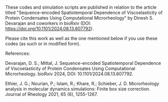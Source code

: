 These codes and simulation scripts are published in relation to the article titled "Sequence-encoded Spatiotemporal Dependence of Viscoelasticity of Protein Condensates Using Computational Microrheology" by Dinesh S. Devarajan and coworkers in bioRxiv (DOI: https://doi.org/10.1101/2024.08.13.607792).

Please cite this work as well as the one mentioned below if you use these codes (as such or in modified form).

References: 

Devarajan, D. S.; Mittal, J. Sequence-encoded Spatiotemporal Dependence of Viscoelasticity of Protein Condensates Using  Computational Microrheology. bioRxiv 2024, DOI: 10.1101/2024.08.13.607792.

Ethier, J. G.; Nourian, P.; Islam, R.; Khare, R.; Schieber, J. D. Microrheology analysis in molecular dynamics simulations: Finite box size correction. Journal of Rheology 2021, 65 (6), 1255-1267.
